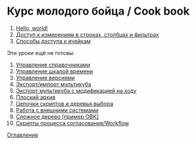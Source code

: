 # Курс молодого бойца / Cook book

1. [Hello, world!](hw.md)
1. [Доступ к измерениям в строках, столбцах и фильтрах](rowsColumnsFilters.md)
1. [Способы доступа к ячейкам](cellsAccess.md)

Эти уроки ещё не готовы:

1. [Управление справочниками](listAccess.md)
1. [Управление шкалой времени](listAccess.md)
1. [Управление версиями](listAccess.md)
1. [Экспорт/импорт мультикуба](.....)
1. [Экспорт мультикуба с модификацией на ходу](listAccess.md)
1. [Плоский архив](flatArchive.md)
1. [Цепочки скриптов и деревья выбора](scriptChains.md)
1. [Работа с внешними системами](outerSystems.md)
1. [Сложное дерево [пример ОВК]](complexTree.md)
1. [Скрипты процесса согласования/Workflow](workflow.md)

[Оглавление](../README.md)
